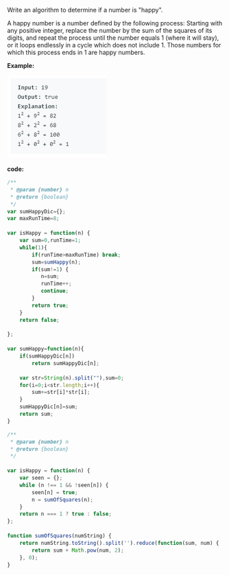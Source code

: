 ﻿Write an algorithm to determine if a number is "happy".

A happy number is a number defined by the following process: Starting with any positive integer, replace the number by the sum of the squares of its digits, and repeat the process until the number equals 1 (where it will stay), or it loops endlessly in a cycle which does not include 1. Those numbers for which this process ends in 1 are happy numbers.

**Example:** 

![Alt Text](https://github.com/godghdai/leetcode/blob/master/Resource/img/202.png)

**code:**

```js
/**
 * @param {number} n
 * @return {boolean}
 */
var sumHappyDic={};
var maxRunTime=8;

var isHappy = function(n) {
    var sum=0,runTime=1;
    while(1){
        if(runTime>maxRunTime) break; 
        sum=sumHappy(n);
        if(sum!=1) {
           n=sum;
           runTime++;
           continue; 
        }
        return true;
    }
    return false;
    
};

var sumHappy=function(n){
    if(sumHappyDic[n]) 
        return sumHappyDic[n];
    
    var str=String(n).split(""),sum=0;
    for(i=0;i<str.length;i++){
        sum+=str[i]*str[i];
    }
    sumHappyDic[n]=sum;
    return sum;
}

```


```js
/**
 * @param {number} n
 * @return {boolean}
 */

var isHappy = function(n) {
    var seen = {};
    while (n !== 1 && !seen[n]) {
        seen[n] = true;
        n = sumOfSquares(n);
    }
    return n === 1 ? true : false;
};

function sumOfSquares(numString) {
    return numString.toString().split('').reduce(function(sum, num) {
        return sum + Math.pow(num, 2);
    }, 0);
}

```